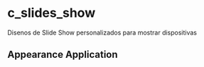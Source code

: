 # c_slides_show
<!-- https://en.wikipedia.org/wiki/Markdown -->
<!-- https://docs.github.com/en/repositories/managing-your-repositorys-settings-and-features/customizing-your-repository/about-readmes  -->
Disenos de Slide Show personalizados para mostrar dispositivas
## Appearance Application
 
<!-- ![Appearance 0](appearance/11.png)
![Appearance 2](appearance/movie-1.gif)
![Appearance 1](appearance/22.png) -->
